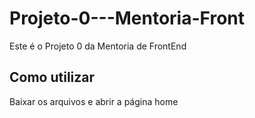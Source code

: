 # Projeto-0---Mentoria-Front
Este é o Projeto 0 da Mentoria de FrontEnd
## Como utilizar
Baixar os arquivos e abrir a página home
